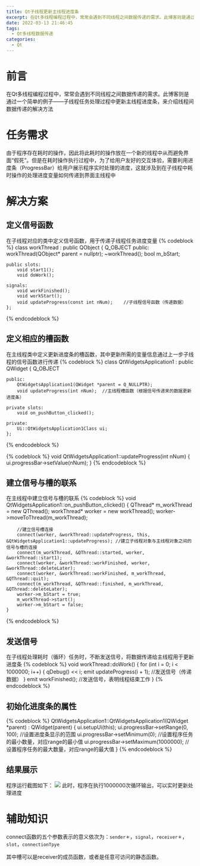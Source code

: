 ```yaml
---
title: Qt子线程更新主线程进度条
excerpt: 在Qt多线程编程过程中，常常会遇到不同线程之间数据传递的需求。此博客则是通过一个简单的例子——子线程任务处理过程中更新主线程进度条，来介绍线程间数据传递的解决方法
date: 2022-03-13 21:46:45
tags:
  - Qt多线程数据传递
categories:
  - Qt
---
```


# 前言
在Qt多线程编程过程中，常常会遇到不同线程之间数据传递的需求。此博客则是通过一个简单的例子——子线程任务处理过程中更新主线程进度条，来介绍线程间数据传递的解决方法
<!-- more -->

# 任务需求
由于程序存在耗时的操作，因此将此耗时的操作放在一个新的线程中从而避免界面“假死”。但是在耗时操作执行过程中，为了给用户友好的交互体验，需要利用进度条（ProgressBar）给用户展示程序实时处理的进度，这就涉及到在子线程中耗时操作的处理进度变量如何传递到界面主线程中

# 解决方案
## 定义信号函数
在子线程对应的类中定义信号函数，用于传递子线程任务进度变量
{% codeblock %}
	class workThread : public QObject
	{
		Q_OBJECT
	public:
		workThread(QObject* parent = nullptr);
		~workThread();
		bool m_bStart;

	public slots:
		void start1();
		void doWork();

	signals:
		void workFinished();
		void workStart();
		void updateProgress(const int nNum);	//子线程信号函数（传递数据）
	};
{% endcodeblock %}

## 定义相应的槽函数
在主线程类中定义更新进度条的槽函数，其中更新所需的变量信息通过上一步子线程的信号函数进行传递
{% codeblock %}
	class QtWidgetsApplication1 : public QWidget
	{
		Q_OBJECT

	public:
		QtWidgetsApplication1(QWidget *parent = Q_NULLPTR);
		void updateProgress(int nNum);	//主线程槽函数（根据信号传递来的数据更新进度条）

	private slots:
		void on_pushButton_clicked();

	private:
		Ui::QtWidgetsApplication1Class ui;
	};
{% endcodeblock %}

{% codeblock %}
	void QtWidgetsApplication1::updateProgress(int nNum)
	{
		ui.progressBar->setValue(nNum);
	}
{% endcodeblock %}

## 建立信号与槽的联系
在主线程中建立信号与槽的联系
{% codeblock %}
	void QtWidgetsApplication1::on_pushButton_clicked()
	{
		QThread* m_workThread = new QThread();
		workThread* worker = new workThread();
		worker->moveToThread(m_workThread);

		//建立信号槽连接
		connect(worker, &workThread::updateProgress, this, &QtWidgetsApplication1::updateProgress); //建立子线程对象与主线程对象之间的信号与槽的连接
		connect(m_workThread, &QThread::started, worker, &workThread::start1);
		connect(worker, &workThread::workFinished, worker, &workThread::deleteLater);
		connect(worker, &workThread::workFinished, m_workThread, &QThread::quit);
		connect(m_workThread, &QThread::finished, m_workThread, &QThread::deleteLater);
		worker->m_bStart = true;
		m_workThread->start();
		worker->m_bStart = false;
	}
{% endcodeblock %}

## 发送信号
在子线程处理耗时（循环）任务时，不断发送信号，将数据传递给主线程用于更新进度条
{% codeblock %}
	void workThread::doWork()
	{
		for (int i = 0; i < 1000000; i++)
		{
			qDebug() << i;
			emit updateProgress(i + 1);		//发送信号（传递数据）
		}
		emit workFinished();	//发送信号，表明线程结束工作
	}
{% endcodeblock %}

## 初始化进度条的属性
{% codeblock %}
QtWidgetsApplication1::QtWidgetsApplication1(QWidget *parent)
    : QWidget(parent)
{
    ui.setupUi(this);
	ui.progressBar->setRange(0, 100);		//设置进度条显示的范围
	ui.progressBar->setMinimum(0);			//设置程序任务的最小数量，对应range的最小值
	ui.progressBar->setMaximum(1000000);	//设置程序任务的最大数量，对应range的最大值
}
{% endcodeblock %}

## 结果展示
程序运行截图如下：
![](https://cdn.jsdelivr.net/gh/MinghuiJia/CDN-source/Qt_Child_Thread_Updates_The_Main_Thread_Progressbar/step1.png)
此时，程序在执行1000000次循环输出，可以实时更新处理进度

# 辅助知识
connect函数的五个参数表示的意义依次为：`sender＊`，`signal`，`receiver＊`，`slot`，`connectionTpye`

其中槽可以是receiver的成员函数，或者是任意可访问的静态函数。